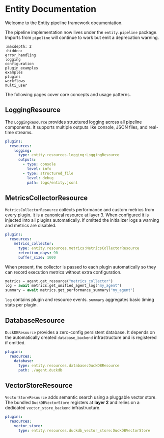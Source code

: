 # Entity Documentation

Welcome to the Entity pipeline framework documentation.

The pipeline implementation now lives under the ``entity.pipeline`` package. Imports from ``pipeline`` will continue to work but emit a deprecation warning.

```{toctree}
:maxdepth: 2
:hidden:
error_handling
logging
configuration
plugin_examples
examples
plugins
workflows
multi_user
```

The following pages cover core concepts and usage patterns.

## LoggingResource

The `LoggingResource` provides structured logging across all pipeline components. It supports multiple outputs like console, JSON files, and real-time streams.

```yaml
plugins:
  resources:
    logging:
      type: entity.resources.logging:LoggingResource
      outputs:
        - type: console
          level: info
        - type: structured_file
          level: debug
          path: logs/entity.jsonl
```

## MetricsCollectorResource

`MetricsCollectorResource` collects performance and custom metrics from every plugin.
It is a canonical resource at layer 3. When configured it is injected into all
plugins automatically. If omitted the initializer logs a warning and metrics are
disabled.

```yaml
plugins:
  resources:
    metrics_collector:
      type: entity.resources.metrics:MetricsCollectorResource
      retention_days: 90
      buffer_size: 1000
```

When present, the collector is passed to each plugin automatically so they can
record execution metrics without extra configuration.

```python
metrics = agent.get_resource("metrics_collector")
log = await metrics.get_unified_agent_log("my_agent")
summary = await metrics.get_performance_summary("my_agent")
```

`log` contains plugin and resource events. `summary` aggregates basic timing
stats per plugin.

## DatabaseResource

`DuckDBResource` provides a zero-config persistent database. It depends on the
automatically created `database_backend` infrastructure and is registered if omitted.

```yaml
plugins:
  resources:
    database:
      type: entity.resources.database:DuckDBResource
      path: ./agent.duckdb
```

## VectorStoreResource

`VectorStoreResource` adds semantic search using a pluggable vector store. The
bundled `DuckDBVectorStore` registers at **layer 2** and relies on a dedicated
`vector_store_backend` infrastructure.

```yaml
plugins:
  resources:
    vector_store:
      type: entity.resources.duckdb_vector_store:DuckDBVectorStore
```
